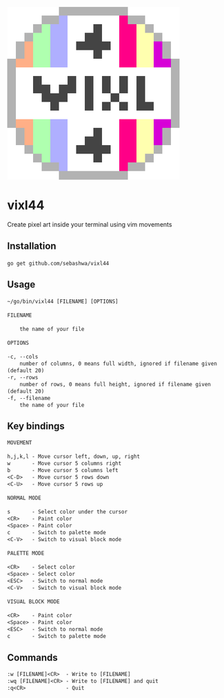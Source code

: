 ![Logo](logo.svg)
# vixl44
Create pixel art inside your terminal using vim movements

## Installation
`go get github.com/sebashwa/vixl44`

## Usage
```
~/go/bin/vixl44 [FILENAME] [OPTIONS]

FILENAME

    the name of your file

OPTIONS

-c, --cols
    number of columns, 0 means full width, ignored if filename given (default 20)
-r, --rows
    number of rows, 0 means full height, ignored if filename given (default 20)
-f, --filename
    the name of your file
```

## Key bindings

```
MOVEMENT

h,j,k,l - Move cursor left, down, up, right
w       - Move cursor 5 columns right
b       - Move cursor 5 columns left
<C-D>   - Move cursor 5 rows down
<C-U>   - Move cursor 5 rows up

NORMAL MODE

s       - Select color under the cursor
<CR>    - Paint color
<Space> - Paint color
c       - Switch to palette mode
<C-V>   - Switch to visual block mode

PALETTE MODE

<CR>    - Select color
<Space> - Select color
<ESC>   - Switch to normal mode
<C-V>   - Switch to visual block mode

VISUAL BLOCK MODE

<CR>    - Paint color
<Space> - Paint color
<ESC>   - Switch to normal mode
c       - Switch to palette mode
```

## Commands

```
:w [FILENAME]<CR>  - Write to [FILENAME] 
:wq [FILENAME]<CR> - Write to [FILENAME] and quit
:q<CR>             - Quit
```
